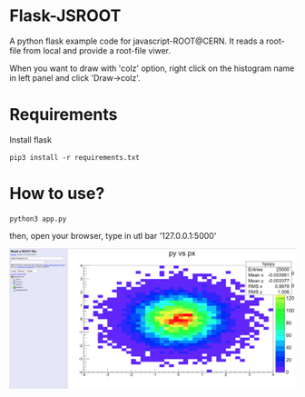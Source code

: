 # Flask-JSROOT

A python flask example code for javascript-ROOT@CERN. It reads a root-file from local and provide a root-file viwer.

When you want to draw with 'colz' option, right click on the histogram name in left panel and click 'Draw->colz'.

# Requirements
Install flask

```
pip3 install -r requirements.txt
```

# How to use?
```
python3 app.py
```

then, open your browser, type in utl bar '127.0.0.1:5000'

![display](static/images/display.png)
